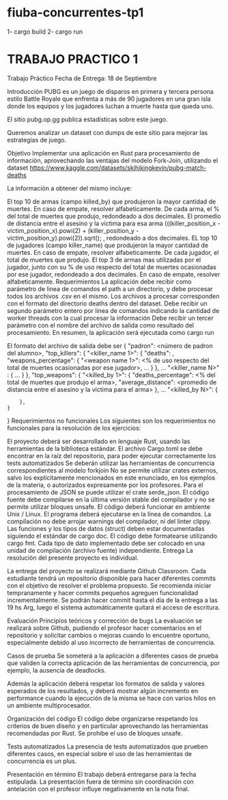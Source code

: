 # fiuba-concurrentes-tp1

1- cargo build
2- cargo run

# TRABAJO PRACTICO 1

Trabajo Práctico
Fecha de Entrega: 18 de Septiembre

Introducción
PUBG es un juego de disparos en primera y tercera persona estilo Battle Royale que enfrenta a más de 90 jugadores en una gran isla donde los equipos y los jugadores luchan a muerte 
hasta que queda uno.

El sitio pubg.op.gg publica estadísticas sobre este juego.

Queremos analizar un dataset con dumps de este sitio para mejorar las estrategias de juego.

Objetivo
Implementar una aplicación en Rust para procesamiento de información, aprovechando las ventajas del modelo Fork-Join,
utilizando el dataset https://www.kaggle.com/datasets/skihikingkevin/pubg-match-deaths

La información a obtener del mismo incluye:

El top 10 de armas (campo killed_by) que produjeron la mayor cantidad de muertes. En caso de empate, resolver alfabeticamente.
De cada arma, el % del total de muertes que produjo, redondeado a dos decimales.
El promedio de distancia entre el asesino y la víctima para esa arma (((killer_position_x - victim_position_x).powi(2) + (killer_position_y - victim_position_y).powi(2)).sqrt(); , redondeado a dos decimales.
EL top 10 de jugadores (campo killer_name) que produjeron la mayor cantidad de muertes. En caso de empate, resolver alfabeticamente.
De cada jugador, el total de muertes que produjo.
El top 3 de armas mas utilizadas por el jugador, junto con su % de uso respecto del total de muertes ocasionadas por ese jugador, redondeado a dos decimales. En caso de empate, resolver alfabeticamente.
Requerimientos
La aplicación debe recibir como parámetro de linea de comandos el path a un directorio, y debe procesar todos los archivos .csv en el mismo. Los archivos a procesar corresponden con el formato del directorio deaths dentro del dataset.
Debe recibir un segundo parámetro entero por linea de comandos indicando la cantidad de worker threads con la cual procesar la información
Debe recibir un tercer parámetro con el nombre del archivo de salida como resultado del procesamiento.
En resumen, la aplicación será ejecutada como cargo run <input-path> <num-threads> <output-file-name>

El formato del archivo de salida debe ser
{
"padron": <número de padron del alumno>,
"top_killers": {
"<killer_name 1>": {
"deaths": <cantidad total de muertes ejecutadas por el jugador>,
"weapons_percentage": {
"<weapon name 1>": <% de uso respecto del total de muertes ocasionadas por ese jugador>,
...
}
},
...
"<killer_name N>" : {
...
}
},
"top_weapons": {
"<killed_by 1>": {
"deaths_percentage": <% del total de muertes que produjo el arma>,
"average_distance": <promedio de distancia entre el asesino y la víctima para el arma>
},
...
"<killed_by N>": {

        },
    }

}
Requerimientos no funcionales
Los siguientes son los requerimientos no funcionales para la resolución de los ejercicios:

El proyecto deberá ser desarrollado en lenguaje Rust, usando las herramientas de la biblioteca estándar.
El archivo Cargo.toml se debe encontrar en la raíz del repositorio, para poder ejecutar correctamente los tests automatizados
Se deberán utilizar las herramientas de concurrencia correspondientes al modelo forkjoin
No se permite utilizar crates externos, salvo los explícitamente mencionados en este enunciado, en los ejemplos de la materia, o autorizados expresamente por los profesores. Para el procesamiento de JSON se puede utilizar el crate serde_json.
El código fuente debe compilarse en la última versión stable del compilador y no se permite utilizar bloques unsafe.
El código deberá funcionar en ambiente Unix / Linux.
El programa deberá ejecutarse en la línea de comandos.
La compilación no debe arrojar warnings del compilador, ni del linter clippy.
Las funciones y los tipos de datos (struct) deben estar documentadas siguiendo el estándar de cargo doc.
El código debe formatearse utilizando cargo fmt.
Cada tipo de dato implementado debe ser colocado en una unidad de compilación (archivo fuente) independiente.
Entrega
La resolución del presente proyecto es individual.

La entrega del proyecto se realizará mediante Github Classroom. Cada estudiante tendrá un repositorio disponible para hacer diferentes commits con el objetivo de resolver el problema propuesto. Se recomienda iniciar tempranamente y hacer commits pequeños agreguen funcionalidad incrementalmente. Se podrán hacer commit hasta el día de la entrega a las 19 hs Arg, luego el sistema automáticamente quitará el acceso de escritura.

Evaluación
Principios teóricos y corrección de bugs
La evaluación se realizará sobre Github, pudiendo el profesor hacer comentarios en el repositorio y solicitar cambios o mejoras cuando lo encuentre oportuno, especialmente debido al uso incorrecto de herramientas de concurrencia.

Casos de prueba
Se someterá a la aplicación a diferentes casos de prueba que validen la correcta aplicación de las herramientas de concurrencia, por ejemplo, la ausencia de deadlocks.

Además la aplicación deberá respetar los formatos de salida y valores esperados de los resultados, y deberá mostrar algún incremento en performance cuando la ejecución de la misma se hace con varios hilos en un ambiente multiprocesador.

Organización del código
El código debe organizarse respetando los criterios de buen diseño y en particular aprovechando las herramientas recomendadas por Rust. Se prohibe el uso de bloques unsafe.

Tests automatizados
La presencia de tests automatizados que prueben diferentes casos, en especial sobre el uso de las herramientas de concurrencia es un plus.

Presentación en término
El trabajo deberá entregarse para la fecha estipulada. La presentación fuera de término sin coordinación con antelación con el profesor influye negativamente en la nota final.
